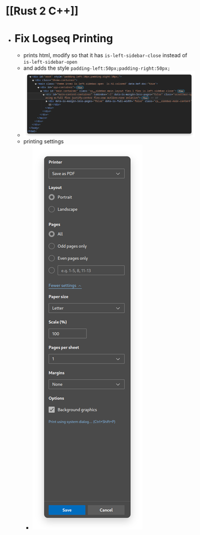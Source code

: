 # [[Rust 2 C++]]
- # Fix Logseq Printing
	- prints html, modify so that it has `is-left-sidebar-close` instead of `is-left-sidebar-open`
	- and adds the style `padding-left:50px;padding-right:50px;`
	- ![image.png](../assets/image_1716645690715_0.png)
	- printing settings
		- ![image.png](../assets/image_1716645746435_0.png)